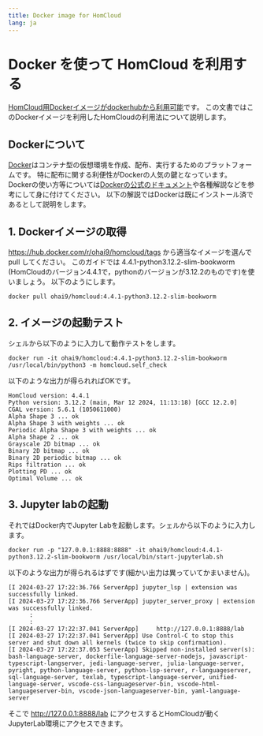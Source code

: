 ```yaml
---
title: Docker image for HomCloud
lang: ja
---
```


# Docker を使って HomCloud を利用する

[HomCloud用Dockerイメージがdockerhubから利用可能](https://hub.docker.com/r/ohai9/homcloud)です。
この文書ではこのDockerイメージを利用したHomCloudの利用法について説明します。

## Dockerについて

[Docker](https://www.docker.com/)はコンテナ型の仮想環境を作成、配布、実行するためのプラットフォームです。
特に配布に関する利便性がDockerの人気の鍵となっています。
Dockerの使い方等については[Dockerの公式のドキュメント](https://docs.docker.com/)や各種解説などを参考にして身に付けてください。
以下の解説ではDockerは既にインストール済であるとして説明をします。


## 1. Dockerイメージの取得

<https://hub.docker.com/r/ohai9/homcloud/tags> から適当なイメージを選んで pull してください。
このガイドでは 4.4.1-python3.12.2-slim-bookworm (HomCloudのバージョン4.4.1で，pythonのバージョンが3.12.2のものです)を使いましょう。
以下のようにします。

    docker pull ohai9/homcloud:4.4.1-python3.12.2-slim-bookworm
    

## 2. イメージの起動テスト

シェルから以下のように入力して動作テストをします。

    docker run -it ohai9/homcloud:4.4.1-python3.12.2-slim-bookworm  /usr/local/bin/python3 -m homcloud.self_check
    
以下のような出力が得られればOKです。

    HomCloud version: 4.4.1
    Python version: 3.12.2 (main, Mar 12 2024, 11:13:18) [GCC 12.2.0]
    CGAL version: 5.6.1 (1050611000)
    Alpha Shape 3 ... ok
    Alpha Shape 3 with weights ... ok
    Periodic Alpha Shape 3 with weights ... ok
    Alpha Shape 2 ... ok
    Grayscale 2D bitmap ... ok
    Binary 2D bitmap ... ok
    Binary 2D periodic bitmap ... ok
    Rips filtration ... ok
    Plotting PD ... ok
    Optimal Volume ... ok

## 3. Jupyter labの起動

それではDocker内でJupyter Labを起動します。シェルから以下のように入力します。

    docker run -p "127.0.0.1:8888:8888" -it ohai9/homcloud:4.4.1-python3.12.2-slim-bookworm /usr/local/bin/start-jupyterlab.sh
    
以下のような出力が得られるはずです(細かい出力は異っていてかまいません)。

    [I 2024-03-27 17:22:36.766 ServerApp] jupyter_lsp | extension was successfully linked.
    [I 2024-03-27 17:22:36.766 ServerApp] jupyter_server_proxy | extension was successfully linked.
          :
          :
    [I 2024-03-27 17:22:37.041 ServerApp]     http://127.0.0.1:8888/lab
    [I 2024-03-27 17:22:37.041 ServerApp] Use Control-C to stop this server and shut down all kernels (twice to skip confirmation).
    [I 2024-03-27 17:22:37.053 ServerApp] Skipped non-installed server(s): bash-language-server, dockerfile-language-server-nodejs, javascript-typescript-langserver, jedi-language-server, julia-language-server, pyright, python-language-server, python-lsp-server, r-languageserver, sql-language-server, texlab, typescript-language-server, unified-language-server, vscode-css-languageserver-bin, vscode-html-languageserver-bin, vscode-json-languageserver-bin, yaml-language-server


そこで <http://127.0.0.1:8888/lab> にアクセスするとHomCloudが動くJupyterLab環境にアクセスできます。

